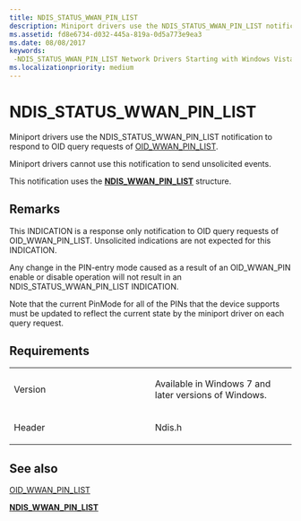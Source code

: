 ```yaml
---
title: NDIS_STATUS_WWAN_PIN_LIST
description: Miniport drivers use the NDIS_STATUS_WWAN_PIN_LIST notification to respond to OID query requests of OID_WWAN_PIN_LIST. Miniport drivers cannot use this notification to send unsolicited events.This notification uses the NDIS_WWAN_PIN_LIST structure.
ms.assetid: fd8e6734-d032-445a-819a-0d5a773e9ea3
ms.date: 08/08/2017
keywords: 
 -NDIS_STATUS_WWAN_PIN_LIST Network Drivers Starting with Windows Vista
ms.localizationpriority: medium
---
```


# NDIS\_STATUS\_WWAN\_PIN\_LIST


Miniport drivers use the NDIS\_STATUS\_WWAN\_PIN\_LIST notification to respond to OID query requests of [OID\_WWAN\_PIN\_LIST](oid-wwan-pin-list.md).

Miniport drivers cannot use this notification to send unsolicited events.

This notification uses the [**NDIS\_WWAN\_PIN\_LIST**](https://docs.microsoft.com/windows-hardware/drivers/ddi/ndiswwan/ns-ndiswwan-_ndis_wwan_pin_list) structure.

Remarks
-------

This INDICATION is a response only notification to OID query requests of OID\_WWAN\_PIN\_LIST. Unsolicited indications are not expected for this INDICATION.

Any change in the PIN-entry mode caused as a result of an OID\_WWAN\_PIN enable or disable operation will not result in an NDIS\_STATUS\_WWAN\_PIN\_LIST INDICATION.

Note that the current PinMode for all of the PINs that the device supports must be updated to reflect the current state by the miniport driver on each query request.

Requirements
------------

<table>
<colgroup>
<col width="50%" />
<col width="50%" />
</colgroup>
<tbody>
<tr class="odd">
<td><p>Version</p></td>
<td><p>Available in Windows 7 and later versions of Windows.</p></td>
</tr>
<tr class="even">
<td><p>Header</p></td>
<td>Ndis.h</td>
</tr>
</tbody>
</table>

## See also


[OID\_WWAN\_PIN\_LIST](oid-wwan-pin-list.md)

[**NDIS\_WWAN\_PIN\_LIST**](https://docs.microsoft.com/windows-hardware/drivers/ddi/ndiswwan/ns-ndiswwan-_ndis_wwan_pin_list)

 

 




